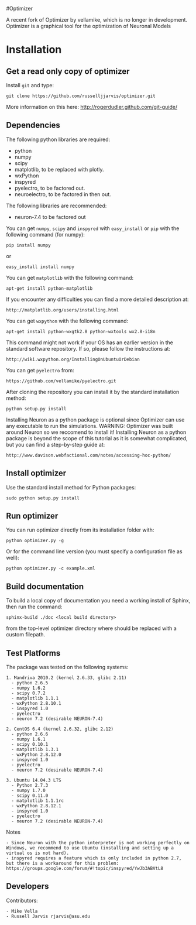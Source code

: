 #Optimizer

A recent fork of Optimizer by vellamike, which is no longer in development. Optimizer is a graphical tool for the optimization of Neuronal Models

Installation
============

Get a read only copy of optimizer
----------------------------------

Install `git` and type:


    git clone https://github.com/russelljjarvis/optimizer.git

More information on this here: http://rogerdudler.github.com/git-guide/


Dependencies
-------------

The following python libraries are required:
  - python
  - numpy 
  - scipy 
  - matplotlib, to be replaced with plotly.
  - wxPython 
  - inspyred 
  - pyelectro, to be factored out.
  - neuroelectro, to be factored in then out.

The following libraries are recommended:
  - neuron-7.4 to be factored out

You can get `numpy`, `scipy` and `inspyred` with `easy_install` or `pip` with the following command (for numpy):

  
    pip install numpy

or

    easy_install install numpy
   
You can get `matplotlib` with the following command:


    apt-get install python-matplotlib

If you encounter any difficulties you can find a more detailed description at:
    
    http://matplotlib.org/users/installing.html

You can get `wxpython` with the following command:


    apt-get install python-wxgtk2.8 python-wxtools wx2.8-i18n
    
This command might not work if your OS has an earlier version in the standard software repository. If so, please follow the instructions at:
    
    http://wiki.wxpython.org/InstallingOnUbuntuOrDebian
    
You can get `pyelectro` from:
    
    https://github.com/vellamike/pyelectro.git
    
After cloning the repository you can install it by the standard installation method:


    python setup.py install
    
Installing Neuron as a python package is optional since Optimizer can use any executable to run the simulations.
WARNING: Optimizer was built around Neuron so we reccomend to install it!
Installing Neuron as a python package is beyond the scope of this tutorial as it is somewhat complicated, but you can find a step-by-step guide at:

    http://www.davison.webfactional.com/notes/accessing-hoc-python/

Install optimizer
------------------

Use the standard install method for Python packages:


    sudo python setup.py install


Run optimizer
-------------------

You can run optimizer directly from its installation folder with:

    python optimizer.py -g
    
Or for the command line version (you must specify a configuration file as well):

    python optimizer.py -c example.xml
    
    
Build documentation
-------------------

To build a local copy of documentation you need a working install of
Sphinx, then run the command:


    sphinx-build ./doc <local build directory>

from the top-level optimizer directory where <local build directory>
should be replaced with a custom filepath.

Test Platforms
--------------

The package was tested on the following systems:

    1. Mandriva 2010.2 (kernel 2.6.33, glibc 2.11)
      - python 2.6.5
      - numpy 1.6.2
      - scipy 0.7.2
      - matplotlib 1.1.1
      - wxPython 2.8.10.1
      - inspyred 1.0
      - pyelectro
      - neuron 7.2 (desirable NEURON-7.4)

    2. CentOS 6.4 (kernel 2.6.32, glibc 2.12)
      - python 2.6.6
      - numpy 1.6.1
      - scipy 0.10.1
      - matplotlib 1.3.1
      - wxPython 2.8.12.0
      - inspyred 1.0
      - pyelectro
      - neuron 7.2 (desirable NEURON-7.4)
    
    3. Ubuntu 14.04.3 LTS 
      - Python 2.7.3
      - numpy 1.7.0
      - scipy 0.11.0
      - matplotlib 1.1.1rc
      - wxPython 2.8.12.1
      - inspyred 1.0
      - pyelectro
      - neuron 7.2 (desirable NEURON-7.4)
      

Notes

    - Since Neuron with the python interpreter is not working perfectly on Windows, we recommend to use Ubuntu (installing and setting up a virtual os is not hard).
    - inspyred requires a feature which is only included in python 2.7, but there is a workaround for this problem: https://groups.google.com/forum/#!topic/inspyred/YwJb3ABVtL8
    
Developers
----------

    
Contributors:

    - Mike Vella
    - Russell Jarvis rjarvis@asu.edu

